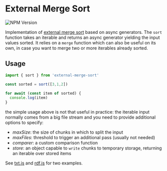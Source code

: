 # External Merge Sort

![NPM Version](https://img.shields.io/npm/v/external-merge-sort.svg?style=flat)

Implementation of [external merge sort](https://en.wikipedia.org/wiki/External_sorting) based on async generators.
The `sort` function takes an iterable and returns an async generator yielding the input values sorted.
It relies on a `merge` function which can also be useful on its own, in case you want to merge two or more iterables already sorted.

## Usage

```js
import { sort } from 'external-merge-sort'

const sorted = sort([3,1,2])

for await (const item of sorted) {
  console.log(item)
}
```

the simple usage above is not that useful in practice: the iterable input normally comes from a big file stream and you need to provide additional options to specify:

- *maxSize*:
    the size of chunks in which to split the input
- *maxFiles*:
    threshold to trigger an additional pass (usually not needed)
- *comparer*:
    a custom comparison function
- *store*:
    an object capable to `write` chunks to temporary storage, returning an iterable over stored items

See [txt.js](./examples/txt.js) and [rdf.js](./examples/rdf.js) for two examples.



